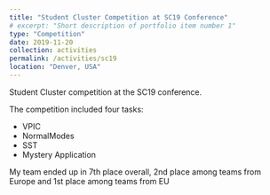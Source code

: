 ```yaml
---
title: "Student Cluster Competition at SC19 Conference"
# excerpt: "Short description of portfolio item number 1"
type: "Competition"
date: 2019-11-20
collection: activities
permalink: /activities/sc19
location: "Denver, USA"
---
```


Student Cluster competition at the SC19 conference. 

The competition included four tasks:
 * VPIC
 * NormalModes
 * SST
 * Mystery Application

My team ended up in 7th place overall, 2nd place among teams from Europe and 1st place among teams from EU